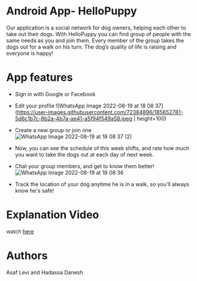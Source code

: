# Android App- HelloPuppy

Our application is a social network for dog owners, helping each other to take out their dogs.
With HelloPuppy you can find group of people with the same needs as you and join them.
Every member of the group takes the dogs out for a walk on his turn.
The dog’s quality of life is raising and everyone is happy!

# App features
* Sign in with Google or Facebook
* Edit your profile
![WhatsApp Image 2022-08-19 at 18 08 37](https://user-images.githubusercontent.com/72384896/185652781-5d6c1b7c-8b2a-4b7a-ae41-a5f94f549a58.jpeg | height=100)

* Create a new group or join one
![WhatsApp Image 2022-08-19 at 18 08 37 (2)](https://user-images.githubusercontent.com/72384896/185652575-045255d0-5b80-4e2b-aa12-0fcf4a1634c3.jpeg)

* Now, you can see the schedule of this week shifts, and rate how much you want to take the dogs out at each day of next week.
* Chat your group members, and get to know them better!
![WhatsApp Image 2022-08-19 at 18 08 36](https://user-images.githubusercontent.com/72384896/185652634-f6fbdcec-34e4-427a-ab94-be37cb1ca728.jpeg)

* Track the location of your dog anytime he is in a walk, so you'll always know he's safe!

# Explanation Video
watch [here](https://youtu.be/ALXKwvsfy9Y)

# Authors
Asaf Levi and Hadassa Danesh

